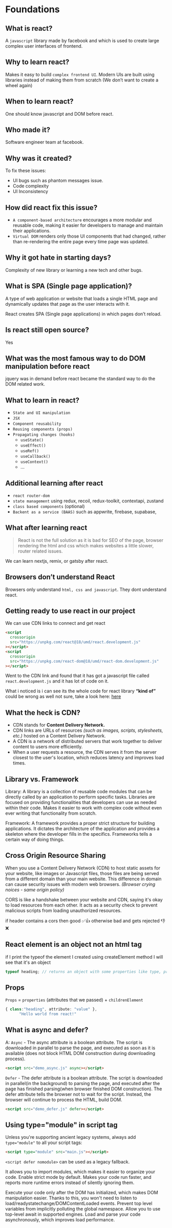 # Foundations

## What is react?

A `javascript` library made by facebook and which is used to create large complex user interfaces of frontend.

## Why to learn react?

Makes it easy to build `complex frontend UI`. Modern UIs are built using libraries instead of making them from scratch (We don’t want to create a wheel again)

## When to learn react?

One should know javascript and DOM before react.

## Who made it?

Software engineer team at facebook.

## Why was it created?

To fix these issues:

- UI bugs such as phantom messages issue.
- Code complexity
- UI Inconsistency

## How did react fix this issue?

- `A component-based architecture` encourages a more modular and reusable code, making it easier for developers to manage and maintain their applications.
- `Virtual DOM` renders only those UI components that had changed, rather than re-rendering the entire page every time page was updated.

## Why it got hate in starting days?

Complexity of new library or learning a new tech and other bugs.

## What is SPA (Single page application)?

A type of web application or website that loads a single HTML page and dynamically updates that page as the user interacts with it.

React creates SPA (Single page applications) in which pages don’t reload.

## Is react still open source?

Yes

## What was the most famous way to do DOM manipulation before react
jquery was in demand before react became the standard way to do the DOM related work.

## What to learn in react?

- `State and UI manipulation`
- `JSX`
- `Component reusability`
- `Reusing components (props)`
- `Propagating changes (hooks)`
  - `useState()`
  - `useEffect()`
  - `useRef()`
  - `useCallback()`
  - `useContext()`
  - ...

## Additional learning after react

- `react router-dom`
- `state management` using redux, recoil, redux-toolkit, contextapi, zustand
- `class based components` (optional)
- `Backent as a service (BAAS)` such as appwrite, firebase, supabase,

## What after learning react

> React is not the full solution as it is bad for SEO of the page, browser rendering the html and css which makes websites a little slower, router related issues.

We can learn nextjs, remix, or gatsby after react.

## Browsers don’t understand React

Browsers only understand `html, css and javascript`. They dont understand react.

## Getting ready to use react in our project

We can use CDN links to connect and get react

```html
<script
  crossorigin
  src="https://unpkg.com/react@18/umd/react.development.js"
></script>
<script
  crossorigin
  src="https://unpkg.com/react-dom@18/umd/react-dom.development.js"
></script>
```

Went to the CDN link and found that it has got a javascript file called `react.development.js` and it has lot of code on it.

What i noticed is i can see its the whole code for react library **“kind of”** could be wrong as well not sure, take a look here: [here](https://unpkg.com/react@18/umd/react.development.js)

## What the heck is CDN?

- CDN stands for **Content Delivery Network.**
- CDN links are URLs of resources _(such as images, scripts, stylesheets, etc.)_ hosted on a Content Delivery Network.
- A CDN is a network of distributed servers that work together to deliver content to users more efficiently.
- When a user requests a resource, the CDN serves it from the server closest to the user's location, which reduces latency and improves load times.

## Library vs. Framework

Library: A library is a collection of reusable code modules that can be directly called by an application to perform specific tasks. Libraries are focused on providing functionalities that developers can use as needed within their code. Makes it easier to work with complex code without even ever writing that functionality from scratch.

Framework: A framework provides a proper strict structure for building applications. It dictates the architecture of the application and provides a skeleton where the developer fills in the specifics. Frameworks tells a certain way of doing things.

## Cross Origin Resource Sharing

When you use a Content Delivery Network (CDN) to host static assets for your website, like images or Javascript files, those files are being served from a different domain than your main website. This difference in domain can cause security issues with modern web browsers. _(Browser crying noices - same origin policy)_

CORS is like a handshake between your website and CDN, saying it's okay to load resources from each other. It acts as a security check to prevent malicious scripts from loading unauthorized resources.

if header contains a cors then good ✅👍 otherwise bad and gets rejected 👎❌

## React element is an object not an html tag

if I print the typeof the element I created using createElement method I will see that it's an object

```jsx
typeof heading; // returns an object with some properties like type, prop
```

## Props

`Props` = `properties` (attributes that we passed) + `childrenElement`

```jsx
{ class:"heading", attribute: "value" },
	  "Hello world from react!"
```

## What is async and defer?

A: `Async` - The async attribute is a boolean attribute. The script is downloaded in parallel to parse the page, and executed as soon as it is available (does not block HTML DOM construction during downloading process).

```html
<script src="demo_async.js" async></script>
```

`Defer` - The defer attribute is a boolean attribute. The script is downloaded in parallel(in the background) to parsing the page, and executed after the page has finished parsing(when browser finished DOM construction). The defer attribute tells the browser not to wait for the script. Instead, the browser will continue to process the HTML, build DOM.

```html
<script src="demo_defer.js" defer></script>
```

## Using type="module" in script tag
Unless you're supporting ancient legacy systems, always add `type="module"` to all your script tags:

```html
<script type="module" src="main.js"></script>
```

`<script defer nomodule>` can be used as a legacy fallback.

It allows you to import modules, which makes it easier to organize your code. Enable strict mode by default. Makes your code run faster, and reports more runtime errors instead of silently ignoring them. 

Execute your code only after the DOM has initialized, which makes DOM manipulation easier. Thanks to this, you won't need to listen to load/readystatechange/DOMContentLoaded events. Prevent top level variables from implicitly polluting the global namespace. Allow you to use top-level await in supported engines. Load and parse your code asynchronously, which improves load performance.
